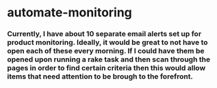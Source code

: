 # **automate-monitoring**

### Currently, I have about 10 separate email alerts set up for product monitoring.  Ideally, it would be great to not have to open each of these every morning.  If I could have them be opened upon running a rake task and then scan through the pages in order to find certain criteria then this would allow items that need attention to be brough to the forefront.
